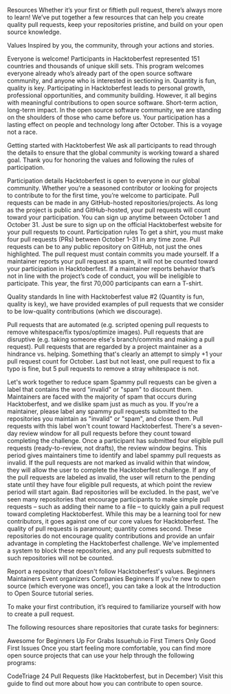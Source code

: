 Resources
Whether it’s your first or fiftieth pull request, there’s always more to learn! We’ve put together a few resources that can help you create quality pull requests, keep your repositories pristine, and build on your open source knowledge.

Values
Inspired by you, the community, through your actions and stories.

Everyone is welcome! Participants in Hacktoberfest represented 151 countries and thousands of unique skill sets. This program welcomes everyone already who’s already part of the open source software community, and anyone who is interested in sectioning in.
Quantity is fun, quality is key. Participating in Hacktoberfest leads to personal growth, professional opportunities, and community building. However, it all begins with meaningful contributions to open source software.
Short-term action, long-term impact. In the open source software community, we are standing on the shoulders of those who came before us. Your participation has a lasting effect on people and technology long after October. This is a voyage not a race.

Getting started with Hacktoberfest
We ask all participants to read through the details to ensure that the global community is working toward a shared goal. Thank you for honoring the values and following the rules of participation.

Participation details
Hacktoberfest is open to everyone in our global community. Whether you’re a seasoned contributor or looking for projects to contribute to for the first time, you’re welcome to participate.
Pull requests can be made in any GitHub-hosted repositories/projects. As long as the project is public and GitHub-hosted, your pull requests will count toward your participation.
You can sign up anytime between October 1 and October 31. Just be sure to sign up on the official Hacktoberfest website for your pull requests to count.
Participation rules
To get a shirt, you must make four pull requests (PRs) between October 1–31 in any time zone. Pull requests can be to any public repository on GitHub, not just the ones highlighted. The pull request must contain commits you made yourself. If a maintainer reports your pull request as spam, it will not be counted toward your participation in Hacktoberfest. If a maintainer reports behavior that’s not in line with the project’s code of conduct, you will be ineligible to participate. This year, the first 70,000 participants can earn a T-shirt.

Quality standards
In line with Hacktoberfest value #2 (Quantity is fun, quality is key), we have provided examples of pull requests that we consider to be low-quality contributions (which we discourage).

Pull requests that are automated (e.g. scripted opening pull requests to remove whitespace/fix typos/optimize images).
Pull requests that are disruptive (e.g. taking someone else's branch/commits and making a pull request).
Pull requests that are regarded by a project maintainer as a hindrance vs. helping.
Something that's clearly an attempt to simply +1 your pull request count for October.
Last but not least, one pull request to fix a typo is fine, but 5 pull requests to remove a stray whitespace is not.

Let's work together to reduce spam
Spammy pull requests can be given a label that contains the word "invalid" or "spam" to discount them. Maintainers are faced with the majority of spam that occurs during Hacktoberfest, and we dislike spam just as much as you. If you're a maintainer, please label any spammy pull requests submitted to the repositories you maintain as "invalid" or "spam", and close them. Pull requests with this label won't count toward Hacktoberfest.
There's a seven-day review window for all pull requests before they count toward completing the challenge. Once a participant has submitted four eligible pull requests (ready-to-review, not drafts), the review window begins. This period gives maintainers time to identify and label spammy pull requests as invalid. If the pull requests are not marked as invalid within that window, they will allow the user to complete the Hacktoberfest challenge. If any of the pull requests are labeled as invalid, the user will return to the pending state until they have four eligible pull requests, at which point the review period will start again.
Bad repositories will be excluded. In the past, we've seen many repositories that encourage participants to make simple pull requests – such as adding their name to a file – to quickly gain a pull request toward completing Hacktoberfest. While this may be a learning tool for new contributors, it goes against one of our core values for Hacktoberfest. The quality of pull requests is paramount; quantity comes second. These repositories do not encourage quality contributions and provide an unfair advantage in completing the Hacktoberfest challenge. We've implemented a system to block these repositories, and any pull requests submitted to such repositories will not be counted.

Report a repository that doesn't follow Hacktoberfest's values.
Beginners
Maintainers
Event organizers
Companies
Beginners
If you’re new to open source (which everyone was once!), you can take a look at the Introduction to Open Source tutorial series.

To make your first contribution, it’s required to familiarize yourself with how to create a pull request.


The following resources share repositories that curate tasks for beginners:

Awesome for Beginners
Up For Grabs
Issuehub.io
First Timers Only
Good First Issues
Once you start feeling more comfortable, you can find more open source projects that can use your help through the following programs:

CodeTriage
24 Pull Requests (like Hacktoberfest, but in December)
Visit this guide to find out more about how you can contribute to open source.

